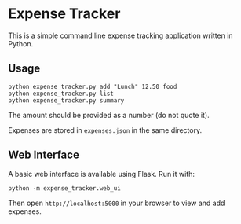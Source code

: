 # Expense Tracker

This is a simple command line expense tracking application written in Python.

## Usage

```
python expense_tracker.py add "Lunch" 12.50 food
python expense_tracker.py list
python expense_tracker.py summary
```

The amount should be provided as a number (do not quote it).

Expenses are stored in `expenses.json` in the same directory.

## Web Interface

A basic web interface is available using Flask. Run it with:

```
python -m expense_tracker.web_ui
```

Then open `http://localhost:5000` in your browser to view and add expenses.


